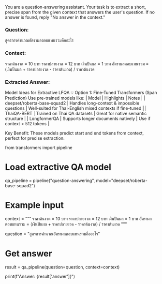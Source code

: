You are a question-answering assistant. Your task is to extract a short, precise span from the given context that answers the user's question. If no answer is found, reply "No answer in the context."

### Question:
สูตรการคำนวณอัตราผลตอบแทนรวมคืออะไร

### Context:
ราคาต้นงวด = 10 บาท
ราคาปลายงวด = 12 บาท
เงินปันผล = 1 บาท
อัตราผลตอบแทนรวม = (เงินปันผล + ราคาปลายงวด - ราคาต้นงวด) / ราคาต้นงวด

### Extracted Answer:


Model Ideas for Extractive LFQA
💡 Option 1: Fine-Tuned Transformers (Span Prediction)
Use pre-trained models like:
| Model | Highlights | Notes | 
| deepset/roberta-base-squad2 | Handles long-context & impossible questions | Well-suited for Thai-English mixed contexts if fine-tuned | 
| ThaiQA-BERT | Trained on Thai QA datasets | Great for native semantic structure | 
| LongformerQA | Supports longer documents natively | Use if context > 512 tokens | 


Key Benefit: These models predict start and end tokens from context, perfect for precise extraction.


from transformers import pipeline

# Load extractive QA model
qa_pipeline = pipeline("question-answering", model="deepset/roberta-base-squad2")

# Example input
context = """
ราคาต้นงวด = 10 บาท
ราคาปลายงวด = 12 บาท
เงินปันผล = 1 บาท
อัตราผลตอบแทนรวม = (เงินปันผล + ราคาปลายงวด - ราคาต้นงวด) / ราคาต้นงวด
"""

question = "สูตรการคำนวณอัตราผลตอบแทนรวมคืออะไร"

# Get answer
result = qa_pipeline(question=question, context=context)

print(f"Answer: {result['answer']}")

